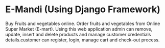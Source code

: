# E-Mandi (Using Django Framework)
Buy Fruits and vegetables online. Order fruits and vegetables from Online Super Market (E-mart). Using this web application admin can remove, update, insert and delete products and manage customer credentials details.customer can register, login, manage cart and check-out process.
